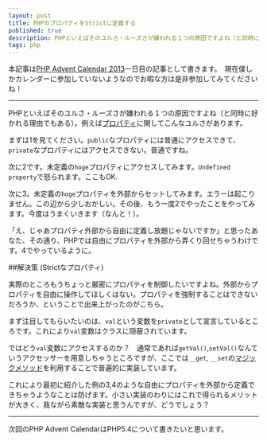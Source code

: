 ```yaml
---
layout: post
title: PHPのプロパティをStrictに定義する
published: true
description: PHPといえばそのユルさ・ルーズさが嫌われる１つの原因ですよね（と同時に好かれる理由でもある）。例えばプロパティに関してこんなユルさがあります。
tags: php
---
```


本記事は[PHP Advent Calendar 2013](http://www.adventar.org/calendars/101)一日目の記事として書きます。　現在僕しかカレンダーに参加していないようなのでお暇な方は是非参加してみてくださいね！

---

PHPといえばそのユルさ・ルーズさが嫌われる１つの原因ですよね（と同時に好かれる理由でもある）。例えば[プロパティ](http://www.php.net/manual/ja/language.oop5.properties.php)に関してこんなユルさがあります。

<script src="https://gist.github.com/toshimaru/6dc602b5ce5db54f8db0.js"></script>

まずは1を見てください。`public`なプロパティには普通にアクセスできて、`private`なプロパティにはアクセスできない。普通ですね。

次に2です。未定義の`hoge`プロパティにアクセスしてみます。`Undefined property`で怒られます。ここもOK.

次に3。未定義の`hoge`プロパティを外部からセットしてみます。エラーは起こりません。この辺から少しおかしい。その後、もう一度2でやったことをやってみます。今度はうまくいきます（なんと！）。

「え、じゃあプロパティ外部から自由に定義し放題じゃないですか」と思ったあなた、その通り、PHPでは自由にプロパティを外部から弄くり回せちゃうわけです。4でやっているように。

##解決策 (Strictなプロパティ)

実際のところもうちょっと厳密にプロパティを制御したいですよね。外部からプロパティを自由に操作してほしくはない。プロパティを強制することはできないだろうか、ということで出来上がったのがこちら。

<script src="https://gist.github.com/toshimaru/4721470.js"></script>

まず注目してもらいたいのは、`val`という変数を`private`として宣言しているところです。これにより`val`変数はクラスに隠蔽されています。

ではどう`val`変数にアクセスするのか？　通常であれば`getVal()`,`setVal()`なんていうアクセッサーを用意しちゃうところですが、ここでは`__get`, `__set`の[マジックメソッド](http://php.net/manual/ja/language.oop5.magic.php)を利用することで普遍的に実装しています。

これにより最初に紹介した例の3,4のような自由にプロパティを外部から定義できちゃうようなことは防げます。小さい実装のわりにはこれで得られるメリットが大きく、我ながら素敵な実装と思うんですが、どうでしょう？

---

次回のPHP Advent CalendarはPHP5.4について書きたいと思います。

